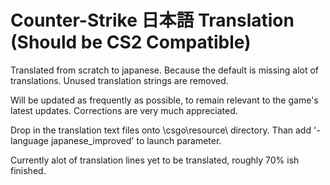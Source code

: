 # Counter-Strike 日本語 Translation (Should be CS2 Compatible)
Translated from scratch to japanese. Because the default is missing alot of translations.
Unused translation strings are removed.

Will be updated as frequently as possible, to remain relevant to the game's latest updates. Corrections are very much appreciated.

Drop in the translation text files onto \csgo\resource\ directory. Than add '-language japanese_improved' to launch parameter.

Currently alot of translation lines yet to be translated, roughly 70% ish finished.
